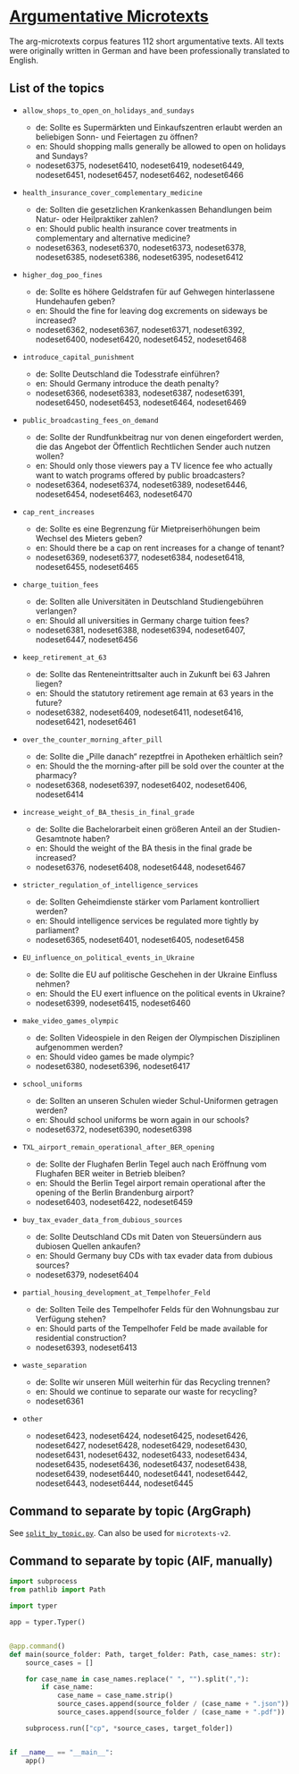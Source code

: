 # [Argumentative Microtexts](https://github.com/peldszus/arg-microtexts)

The arg-microtexts corpus features 112 short argumentative texts. All texts were originally written in German and have been professionally translated to English.

## List of the topics

- `allow_shops_to_open_on_holidays_and_sundays`

  - de: Sollte es Supermärkten und Einkaufszentren erlaubt werden an beliebigen Sonn- und Feiertagen zu öffnen?
  - en: Should shopping malls generally be allowed to open on holidays and Sundays?
  - nodeset6375, nodeset6410, nodeset6419, nodeset6449, nodeset6451, nodeset6457, nodeset6462, nodeset6466

- `health_insurance_cover_complementary_medicine`

  - de: Sollten die gesetzlichen Krankenkassen Behandlungen beim Natur- oder Heilpraktiker zahlen?
  - en: Should public health insurance cover treatments in complementary and alternative medicine?
  - nodeset6363, nodeset6370, nodeset6373, nodeset6378, nodeset6385, nodeset6386, nodeset6395, nodeset6412

- `higher_dog_poo_fines`

  - de: Sollte es höhere Geldstrafen für auf Gehwegen hinterlassene Hundehaufen geben?
  - en: Should the fine for leaving dog excrements on sideways be increased?
  - nodeset6362, nodeset6367, nodeset6371, nodeset6392, nodeset6400, nodeset6420, nodeset6452, nodeset6468

- `introduce_capital_punishment`

  - de: Sollte Deutschland die Todesstrafe einführen?
  - en: Should Germany introduce the death penalty?
  - nodeset6366, nodeset6383, nodeset6387, nodeset6391, nodeset6450, nodeset6453, nodeset6464, nodeset6469

- `public_broadcasting_fees_on_demand`

  - de: Sollte der Rundfunkbeitrag nur von denen eingefordert werden, die das Angebot der Öffentlich Rechtlichen Sender auch nutzen wollen?
  - en: Should only those viewers pay a TV licence fee who actually want to watch programs offered by public broadcasters?
  - nodeset6364, nodeset6374, nodeset6389, nodeset6446, nodeset6454, nodeset6463, nodeset6470

- `cap_rent_increases`

  - de: Sollte es eine Begrenzung für Mietpreiserhöhungen beim Wechsel des Mieters geben?
  - en: Should there be a cap on rent increases for a change of tenant?
  - nodeset6369, nodeset6377, nodeset6384, nodeset6418, nodeset6455, nodeset6465

- `charge_tuition_fees`

  - de: Sollten alle Universitäten in Deutschland Studiengebühren verlangen?
  - en: Should all universities in Germany charge tuition fees?
  - nodeset6381, nodeset6388, nodeset6394, nodeset6407, nodeset6447, nodeset6456

- `keep_retirement_at_63`

  - de: Sollte das Renteneintrittsalter auch in Zukunft bei 63 Jahren liegen?
  - en: Should the statutory retirement age remain at 63 years in the future?
  - nodeset6382, nodeset6409, nodeset6411, nodeset6416, nodeset6421, nodeset6461

- `over_the_counter_morning_after_pill`

  - de: Sollte die „Pille danach“ rezeptfrei in Apotheken erhältlich sein?
  - en: Should the the morning-after pill be sold over the counter at the pharmacy?
  - nodeset6368, nodeset6397, nodeset6402, nodeset6406, nodeset6414

- `increase_weight_of_BA_thesis_in_final_grade`

  - de: Sollte die Bachelorarbeit einen größeren Anteil an der Studien-Gesamtnote haben?
  - en: Should the weight of the BA thesis in the final grade be increased?
  - nodeset6376, nodeset6408, nodeset6448, nodeset6467

- `stricter_regulation_of_intelligence_services`

  - de: Sollten Geheimdienste stärker vom Parlament kontrolliert werden?
  - en: Should intelligence services be regulated more tightly by parliament?
  - nodeset6365, nodeset6401, nodeset6405, nodeset6458

- `EU_influence_on_political_events_in_Ukraine`

  - de: Sollte die EU auf politische Geschehen in der Ukraine Einfluss nehmen?
  - en: Should the EU exert influence on the political events in Ukraine?
  - nodeset6399, nodeset6415, nodeset6460

- `make_video_games_olympic`

  - de: Sollten Videospiele in den Reigen der Olympischen Disziplinen aufgenommen werden?
  - en: Should video games be made olympic?
  - nodeset6380, nodeset6396, nodeset6417

- `school_uniforms`

  - de: Sollten an unseren Schulen wieder Schul-Uniformen getragen werden?
  - en: Should school uniforms be worn again in our schools?
  - nodeset6372, nodeset6390, nodeset6398

- `TXL_airport_remain_operational_after_BER_opening`

  - de: Sollte der Flughafen Berlin Tegel auch nach Eröffnung vom Flughafen BER weiter in Betrieb bleiben?
  - en: Should the Berlin Tegel airport remain operational after the opening of the Berlin Brandenburg airport?
  - nodeset6403, nodeset6422, nodeset6459

- `buy_tax_evader_data_from_dubious_sources`

  - de: Sollte Deutschland CDs mit Daten von Steuersündern aus dubiosen Quellen ankaufen?
  - en: Should Germany buy CDs with tax evader data from dubious sources?
  - nodeset6379, nodeset6404

- `partial_housing_development_at_Tempelhofer_Feld`

  - de: Sollten Teile des Tempelhofer Felds für den Wohnungsbau zur Verfügung stehen?
  - en: Should parts of the Tempelhofer Feld be made available for residential construction?
  - nodeset6393, nodeset6413

- `waste_separation`

  - de: Sollte wir unseren Müll weiterhin für das Recycling trennen?
  - en: Should we continue to separate our waste for recycling?
  - nodeset6361

- `other`
  - nodeset6423, nodeset6424, nodeset6425, nodeset6426, nodeset6427, nodeset6428, nodeset6429, nodeset6430, nodeset6431, nodeset6432, nodeset6433, nodeset6434, nodeset6435, nodeset6436, nodeset6437, nodeset6438, nodeset6439, nodeset6440, nodeset6441, nodeset6442, nodeset6443, nodeset6444, nodeset6445

## Command to separate by topic (ArgGraph)

See [`split_by_topic.py`](./split_by_topic.py). Can also be used for `microtexts-v2`.

## Command to separate by topic (AIF, manually)

```python
import subprocess
from pathlib import Path

import typer

app = typer.Typer()


@app.command()
def main(source_folder: Path, target_folder: Path, case_names: str):
    source_cases = []

    for case_name in case_names.replace(" ", "").split(","):
        if case_name:
            case_name = case_name.strip()
            source_cases.append(source_folder / (case_name + ".json"))
            source_cases.append(source_folder / (case_name + ".pdf"))

    subprocess.run(["cp", *source_cases, target_folder])


if __name__ == "__main__":
    app()
```
